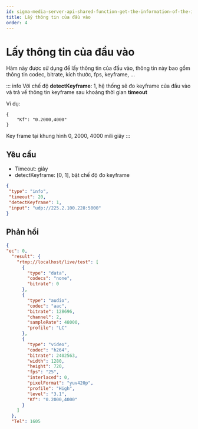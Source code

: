 ```yaml
---
id: sigma-media-server-api-shared-function-get-the-information-of-the-input
title: Lấy thông tin của đầu vào
order: 4
---
```


# Lấy thông tin của đầu vào

Hàm này được sử dụng để lấy thông tin của đầu vào, thông tin này bao gồm thông tin codec, bitrate, kích thước, fps, keyframe, ...

::: info
Với chế độ **detectKeyframe**: 1, hệ thống sẽ đo keyframe của đầu vào và trả về thông tin keyframe sau khoảng thời gian **timeout**

Ví dụ:

```
{
    "Kf": "0.2000,4000"  
}
```

Key frame tại khung hình 0, 2000, 4000 mili giây
:::

## Yêu cầu

- Timeout: giây
- detectKeyframe: [0, 1], bật chế độ đo keyframe

```json
{
 "type": "info",
 "timeout": 20,
 "detectKeyframe": 1,
 "input": "udp://225.2.100.228:5000"
}
```

## Phản hồi

```json
{
"ec": 0,
  "result": {
    "rtmp://localhost/live/test": [
      {
        "type": "data",
        "codecs": "none",
        "bitrate": 0
      },
      {
        "type": "audio",
        "codec": "aac",
        "bitrate": 128696,
        "channel": 2,
        "sampleRate": 48000,
        "profile": "LC"
      },
      {
        "type": "video",
        "codec": "h264",
        "bitrate": 2402563,
        "width": 1280,
        "height": 720,
        "fps": "25",
        "interlaced": 0,
        "pixelFormat": "yuv420p",
        "profile": "High",
        "level": "3.1",
        "Kf": "0.2000,4000"
      }
    ]
  },
  "Tel": 1605
```
